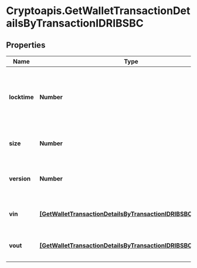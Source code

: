 # Cryptoapis.GetWalletTransactionDetailsByTransactionIDRIBSBC

## Properties

Name | Type | Description | Notes
------------ | ------------- | ------------- | -------------
**locktime** | **Number** | Represents the time at which a particular transaction can be added to the blockchain. | 
**size** | **Number** | Represents the total size of this transaction. | 
**version** | **Number** | Represents the transaction version number. | 
**vin** | [**[GetWalletTransactionDetailsByTransactionIDRIBSBCVinInner]**](GetWalletTransactionDetailsByTransactionIDRIBSBCVinInner.md) | Object Array representation of transaction inputs | 
**vout** | [**[GetWalletTransactionDetailsByTransactionIDRIBSBCVoutInner]**](GetWalletTransactionDetailsByTransactionIDRIBSBCVoutInner.md) | Object Array representation of transaction outputs | 


